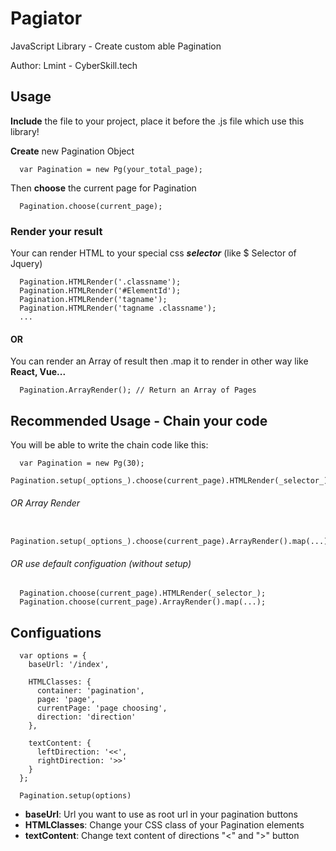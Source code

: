 # Pagiator
JavaScript Library - Create custom able Pagination

Author: Lmint - CyberSkill.tech

## Usage

**Include** the file to your project, place it before the .js file which use this library!

**Create** new Pagination Object

```
  var Pagination = new Pg(your_total_page);
```

Then **choose** the current page for Pagination

```
  Pagination.choose(current_page);
```

### Render your result

Your can render HTML to your special css _**selector**_ (like $ Selector of Jquery)

```
  Pagination.HTMLRender('.classname');
  Pagination.HTMLRender('#ElementId');
  Pagination.HTMLRender('tagname');
  Pagination.HTMLRender('tagname .classname');
  ...
```

#### OR

You can render an Array of result then .map it to render in other way like **React, Vue...**

```
  Pagination.ArrayRender(); // Return an Array of Pages
```

## Recommended Usage - Chain your code

You will be able to write the chain code like this:

```
  var Pagination = new Pg(30);
  Pagination.setup(_options_).choose(current_page).HTMLRender(_selector_);
```
  
###### OR Array Render
  
```
  Pagination.setup(_options_).choose(current_page).ArrayRender().map(...);
```

###### OR use default configuation (without setup)

```
  Pagination.choose(current_page).HTMLRender(_selector_);
  Pagination.choose(current_page).ArrayRender().map(...);
```

## Configuations

```
  var options = {
    baseUrl: '/index',
    
    HTMLClasses: {
      container: 'pagination',
      page: 'page',
      currentPage: 'page choosing',
      direction: 'direction'
    },
    
    textContent: {
      leftDirection: '<<',
      rightDirection: '>>'
    }
  };
  
  Pagination.setup(options)
```

- **baseUrl**: Url you want to use as root url in your pagination buttons
- **HTMLClasses**: Change your CSS class of your Pagination elements
- **textContent**: Change text content of directions "<" and ">" button
